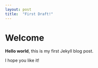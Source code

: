 ```yaml
---
layout: post
title:  "First Draft!"
---
```


# Welcome

**Hello world**, this is my first Jekyll blog post.

I hope you like it!
